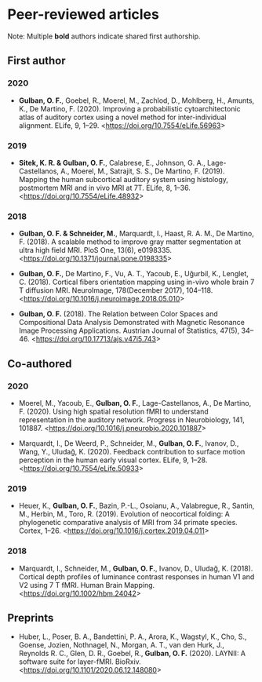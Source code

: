 # Peer-reviewed articles
Note: Multiple **bold** authors indicate shared first authorship.

## First author

### 2020
- **Gulban, O. F.**, Goebel, R., Moerel, M., Zachlod, D., Mohlberg, H., Amunts, K., De Martino, F. (2020). Improving a probabilistic cytoarchitectonic atlas of auditory cortex using a novel method for inter-individual alignment. ELife, 9, 1–29. <<https://doi.org/10.7554/eLife.56963>>

### 2019
- **Sitek, K. R. & Gulban, O. F.**, Calabrese, E., Johnson, G. A., Lage-Castellanos, A., Moerel, M., Satrajit, S. S., De Martino, F. (2019). Mapping the human subcortical auditory system using histology, postmortem MRI and in vivo MRI at 7T. ELife, 8, 1–36. <<https://doi.org/10.7554/eLife.48932>> 

### 2018
- **Gulban, O. F. & Schneider, M.**, Marquardt, I., Haast, R. A. M., De Martino, F. (2018). A scalable method to improve gray matter segmentation at ultra high field MRI. PloS One, 13(6), e0198335. <<https://doi.org/10.1371/journal.pone.0198335>>

- **Gulban, O. F.**, De Martino, F., Vu, A. T., Yacoub, E., Uğurbil, K., Lenglet, C. (2018). Cortical fibers orientation mapping using in-vivo whole brain 7 T diffusion MRI. NeuroImage, 178(December 2017), 104–118. <<https://doi.org/10.1016/j.neuroimage.2018.05.010>>

- **Gulban, O. F.** (2018). The Relation between Color Spaces and Compositional Data Analysis Demonstrated with Magnetic Resonance Image Processing Applications. Austrian Journal of Statistics, 47(5), 34–46. <<https://doi.org/10.17713/ajs.v47i5.743>>

## Co-authored
### 2020
- Moerel, M., Yacoub, E., **Gulban, O. F.**, Lage-Castellanos, A., De Martino, F. (2020). Using high spatial resolution fMRI to understand representation in the auditory network. Progress in Neurobiology, 141, 101887. <<https://doi.org/10.1016/j.pneurobio.2020.101887>>

- Marquardt, I., De Weerd, P., Schneider, M., **Gulban, O. F.**, Ivanov, D., Wang, Y., Uludağ, K. (2020). Feedback contribution to surface motion perception in the human early visual cortex. ELife, 9, 1–28. <<https://doi.org/10.7554/eLife.50933>>

### 2019
- Heuer, K., **Gulban, O. F.**, Bazin, P.-L., Osoianu, A., Valabregue, R., Santin, M., Herbin, M., Toro, R. (2019). Evolution of neocortical folding: A phylogenetic comparative analysis of MRI from 34 primate species. Cortex, 1–26. <<https://doi.org/10.1016/j.cortex.2019.04.011>>

### 2018
- Marquardt, I., Schneider, M., **Gulban, O. F.**, Ivanov, D., Uludağ, K. (2018). Cortical depth profiles of luminance contrast responses in human V1 and V2 using 7 T fMRI. Human Brain Mapping. <<https://doi.org/10.1002/hbm.24042>>

## Preprints
- Huber, L., Poser, B. A., Bandettini, P. A., Arora, K., Wagstyl, K., Cho, S., Goense, Jozien, Nothnagel, N., Morgan, A. T., van den Hurk, J., Reynolds R. C., Glen, D. R., Goebel, R., **Gulban, O. F.** (2020). LAYNII: A software suite for layer-fMRI. BioRxiv. <<https://doi.org/10.1101/2020.06.12.148080>>
